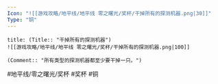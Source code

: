 ```yaml
---
Icon: "![[游戏攻略/地平线/地平线 零之曙光/奖杯/干掉所有的探测机器.png|30]]"
Type: "铜"
---
```

```ad-common-bronze-trophy
title: (Title:: "干掉所有的探测机器")
![[游戏攻略/地平线/地平线 零之曙光/奖杯/干掉所有的探测机器.png|100]]

(Comment:: "所有类型的探测机器都至少要干掉一只。")
```

#地平线/零之曙光/奖杯 #奖杯 #铜
